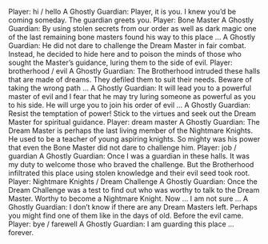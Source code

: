 Player: hi / hello
A Ghostly Guardian: Player, it is you. I knew you’d be coming someday. The guardian greets you.
Player: Bone Master
A Ghostly Guardian: By using stolen secrets from our order as well as dark magic one of the last remaining bone masters found his way to this place …
A Ghostly Guardian: He did not dare to challenge the Dream Master in fair combat. Instead, he decided to hide here and to poison the minds of those who sought the Master’s guidance, luring them to the side of evil.
Player: brotherhood / evil
A Ghostly Guardian: The Brotherhood intruded these halls that are made of dreams. They defiled them to suit their needs. Beware of taking the wrong path …
A Ghostly Guardian: It will lead you to a powerful master of evil and I fear that he may try luring someone as powerful as you to his side. He will urge you to join his order of evil …
A Ghostly Guardian: Resist the temptation of power! Stick to the virtues and seek out the Dream Master for spiritual guidance.
Player: dream master
A Ghostly Guardian: The Dream Master is perhaps the last living member of the Nightmare Knights. He used to be a teacher of young aspiring knights. So mighty was his power that even the Bone Master did not dare to challenge him.
Player: job / guardian
A Ghostly Guardian: Once I was a guardian in these halls. It was my duty to welcome those who braved the challenge. But the Brotherhood infiltrated this place using stolen knowledge and their evil seed took root.
Player: Nightmare Knights / Dream Challenge
A Ghostly Guardian: Once the Dream Challenge was a test to find out who was worthy to talk to the Dream Master. Worthy to become a Nightmare Knight. Now … I am not sure …
A Ghostly Guardian: I don’t know if there are any Dream Masters left. Perhaps you might find one of them like in the days of old. Before the evil came.
Player: bye / farewell
A Ghostly Guardian: I am guarding this place … forever.